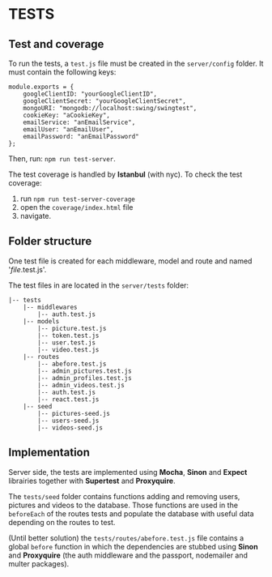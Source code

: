 TESTS
=====

Test and coverage
-----------------

To run the tests, a `test.js` file must be created in the `server/config` folder. It must contain the following keys:

    module.exports = {
	    googleClientID: "yourGoogleClientID",
	    googleClientSecret: "yourGoogleClientSecret",
	    mongoURI: "mongodb://localhost:swing/swingtest",
	    cookieKey: "aCookieKey",
        emailService: "anEmailService",
        emailUser: "anEmailUser",
        emailPassword: "anEmailPassword"
	};


Then, run: `npm run test-server`.

The test coverage is handled by **Istanbul** (with nyc). To check the test coverage:
  1. run `npm run test-server-coverage`
  2. open the `coverage/index.html` file
  3. navigate.


Folder structure
----------------

One test file is created for each middleware, model and route and named '_file_.test.js'.

The test files in are located in the `server/tests` folder:
```
|-- tests
    |-- middlewares
        |-- auth.test.js
    |-- models
        |-- picture.test.js
        |-- token.test.js
        |-- user.test.js
        |-- video.test.js
    |-- routes
        |-- abefore.test.js
        |-- admin_pictures.test.js
        |-- admin_profiles.test.js
        |-- admin_videos.test.js
        |-- auth.test.js
        |-- react.test.js
    |-- seed
        |-- pictures-seed.js
        |-- users-seed.js
        |-- videos-seed.js
```


Implementation
--------------

Server side, the tests are implemented using **Mocha**, **Sinon** and **Expect** librairies together with **Supertest** and **Proxyquire**.

The `tests/seed` folder contains functions adding and removing users, pictures and videos to the database. Those functions are used in the `beforeEach` of the routes tests and populate the database with useful data depending on the routes to test.

(Until better solution) the `tests/routes/abefore.test.js` file contains a global `before` function in which the dependencies are stubbed using **Sinon** and **Proxyquire** (the auth middleware and the passport, nodemailer and multer packages).
